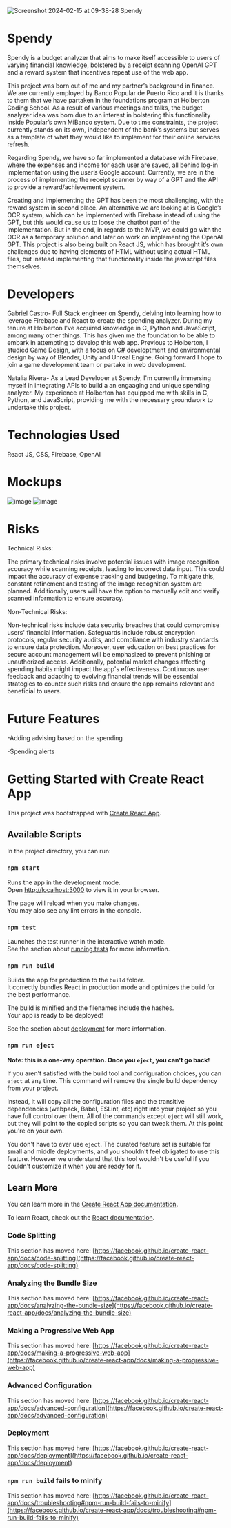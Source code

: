 ![Screenshot 2024-02-15 at 09-38-28 Spendy](https://github.com/ThatFireBoi/spendy/assets/132520554/0ff738ad-cac6-4292-bee5-70b9f64adb50)

# Spendy

Spendy is a budget analyzer that aims to make itself accessible to users of varying financial knowledge, bolstered by a receipt scanning OpenAI GPT and a reward system that incentives repeat use of the web app.

This project was born out of me and my partner’s background in finance. We are currently employed by Banco Popular de Puerto Rico and it is thanks to them that we have partaken in the foundations program at Holberton Coding School. As a result of various meetings and talks, the budget analyzer idea was born due to an interest in bolstering this functionality inside Popular’s own MiBanco system. Due to time constraints, the project currently stands on its own, independent of the bank’s systems but serves as a template of what they would like to implement for their online services refresh.

Regarding Spendy, we have so far implemented a database with Firebase, where the expenses and income for each user are saved, all behind log-in implementation using the user’s Google account. Currently, we are in the process of implementing the receipt scanner by way of a GPT and the API to provide a reward/achievement system. 

Creating and implementing the GPT has been the most challenging, with the reward system in second place. An alternative we are looking at is Google’s OCR system, which can be implemented with Firebase instead of using the GPT, but this would cause us to loose the chatbot part of the implementation. But in the end, in regards to the MVP, we could go with the OCR as a temporary solution and later on work on implementing the OpenAI GPT. This project is also being built on React JS, which has brought it’s own challenges due to having elements of HTML without using actual HTML files, but instead implementing that functionality inside the javascript files themselves.

# Developers

Gabriel Castro- Full Stack engineer on Spendy, delving into learning how to leverage Firebase and React to create the spending analyzer. During my tenure at Holberton I've acquired knowledge in C, Python and JavaScript, among many other things. This has given me the foundation to be able to embark in attempting to develop this web app. Previous to Holberton, I studied Game Design, with a focus on C# developtment and environmental design by way of Blender, Unity and Unreal Engine. Going forward I hope to join a game development team or partake in web development. 

Natalia Rivera- As a Lead Developer at Spendy, I'm currently immersing myself in integrating APIs to build a an engaaging and unique spending analyzer. My experience at Holberton has equipped me with skills in C, Python, and JavaScript, providing me with the necessary groundwork to undertake this project.

# Technologies Used

React JS, CSS, Firebase, OpenAI

# Mockups

![image](https://github.com/ThatFireBoi/spendy/assets/132520554/de7548e0-707d-474f-8a65-c3d46de9089c)
![image](https://github.com/ThatFireBoi/spendy/assets/132520554/d522eef6-e440-4eb9-8772-28b06009f3cc)

# Risks

Technical Risks:

The primary technical risks involve potential issues with image recognition accuracy while scanning receipts, leading to incorrect data input. This could impact the accuracy of expense tracking and budgeting. To mitigate this, constant refinement and testing of the image recognition system are planned. Additionally, users will have the option to manually edit and verify scanned information to ensure accuracy.

Non-Technical Risks:

Non-technical risks include data security breaches that could compromise users' financial information. Safeguards include robust encryption protocols, regular security audits, and compliance with industry standards to ensure data protection. Moreover, user education on best practices for secure account management will be emphasized to prevent phishing or unauthorized access.
Additionally, potential market changes affecting spending habits might impact the app's effectiveness. Continuous user feedback and adapting to evolving financial trends will be essential strategies to counter such risks and ensure the app remains relevant and beneficial to users.

# Future Features

-Adding advising based on the spending

-Spending alerts

# Getting Started with Create React App

This project was bootstrapped with [Create React App](https://github.com/facebook/create-react-app).

## Available Scripts

In the project directory, you can run:

### `npm start`

Runs the app in the development mode.\
Open [http://localhost:3000](http://localhost:3000) to view it in your browser.

The page will reload when you make changes.\
You may also see any lint errors in the console.

### `npm test`

Launches the test runner in the interactive watch mode.\
See the section about [running tests](https://facebook.github.io/create-react-app/docs/running-tests) for more information.

### `npm run build`

Builds the app for production to the `build` folder.\
It correctly bundles React in production mode and optimizes the build for the best performance.

The build is minified and the filenames include the hashes.\
Your app is ready to be deployed!

See the section about [deployment](https://facebook.github.io/create-react-app/docs/deployment) for more information.

### `npm run eject`

**Note: this is a one-way operation. Once you `eject`, you can't go back!**

If you aren't satisfied with the build tool and configuration choices, you can `eject` at any time. This command will remove the single build dependency from your project.

Instead, it will copy all the configuration files and the transitive dependencies (webpack, Babel, ESLint, etc) right into your project so you have full control over them. All of the commands except `eject` will still work, but they will point to the copied scripts so you can tweak them. At this point you're on your own.

You don't have to ever use `eject`. The curated feature set is suitable for small and middle deployments, and you shouldn't feel obligated to use this feature. However we understand that this tool wouldn't be useful if you couldn't customize it when you are ready for it.

## Learn More

You can learn more in the [Create React App documentation](https://facebook.github.io/create-react-app/docs/getting-started).

To learn React, check out the [React documentation](https://reactjs.org/).

### Code Splitting

This section has moved here: [https://facebook.github.io/create-react-app/docs/code-splitting](https://facebook.github.io/create-react-app/docs/code-splitting)

### Analyzing the Bundle Size

This section has moved here: [https://facebook.github.io/create-react-app/docs/analyzing-the-bundle-size](https://facebook.github.io/create-react-app/docs/analyzing-the-bundle-size)

### Making a Progressive Web App

This section has moved here: [https://facebook.github.io/create-react-app/docs/making-a-progressive-web-app](https://facebook.github.io/create-react-app/docs/making-a-progressive-web-app)

### Advanced Configuration

This section has moved here: [https://facebook.github.io/create-react-app/docs/advanced-configuration](https://facebook.github.io/create-react-app/docs/advanced-configuration)

### Deployment

This section has moved here: [https://facebook.github.io/create-react-app/docs/deployment](https://facebook.github.io/create-react-app/docs/deployment)

### `npm run build` fails to minify

This section has moved here: [https://facebook.github.io/create-react-app/docs/troubleshooting#npm-run-build-fails-to-minify](https://facebook.github.io/create-react-app/docs/troubleshooting#npm-run-build-fails-to-minify)
